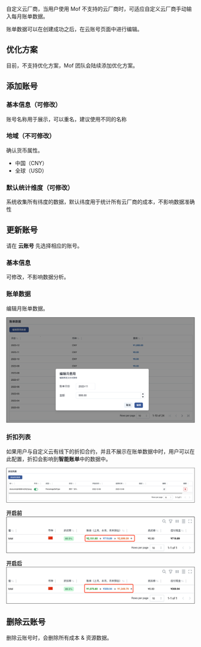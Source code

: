 自定义云厂商，当用户使用 Mof 不支持的云厂商时，可适应自定义云厂商手动输入每月账单数据。

账单数据可以在创建成功之后，在云账号页面中进行编辑。

## 优化方案
目前，不支持优化方案，Mof 团队会陆续添加优化方案。

## 添加账号

### 基本信息（可修改）
账号名称用于展示，可以重名，建议使用不同的名称

### 地域（不可修改）
确认货币属性。

- 中国（CNY）
- 全球（USD）

### 默认统计维度（可修改）
系统收集所有纬度的数据，默认纬度用于统计所有云厂商的成本，不影响数据准确性

## 更新账号
请在 **云账号** 先选择相应的账号。

### 基本信息
可修改，不影响数据分析。

### 账单数据
编辑月账单数据。

![img.png](img/custom-edit.zh.png)

### 折扣列表
如果用户与自定义云有线下的折扣合约，并且不展示在账单数据中时，用户可以在此配置，折扣会影响到**智能账单**中的数据中。

![img.png](img/discount.zh.png)

**开启前**
![img.png](img/discount-before.zh.png)

**开启后**
![img.png](img/discount-after.zh.png)


## 删除云账号
删除云账号时，会删除所有成本 & 资源数据。